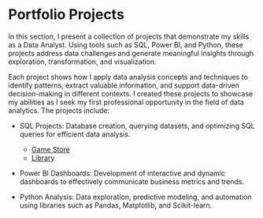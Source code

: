 # Portfolio Projects
In this section, I present a collection of projects that demonstrate my skills as a Data Analyst. Using tools such as SQL, Power BI, and Python, these projects address data challenges and generate meaningful insights through exploration, transformation, and visualization.

Each project shows how I apply data analysis concepts and techniques to identify patterns, extract valuable information, and support data-driven decision-making in different contexts. I created these projects to showcase my abilities as I seek my first professional opportunity in the field of data analytics.
The projects include:

- SQL Projects: Database creation, querying datasets, and optimizing SQL queries for efficient data analysis.
  - [Game Store](https://github.com/andre-pedro/portfolio/blob/main/game-store.sql)
  - [Library](https://github.com/andre-pedro/portfolio/blob/main/library.sql)
  
- Power BI Dashboards: Development of interactive and dynamic dashboards to effectively communicate business metrics and trends.

- Python Analysis: Data exploration, predictive modeling, and automation using libraries such as Pandas, Matplotlib, and Scikit-learn.
